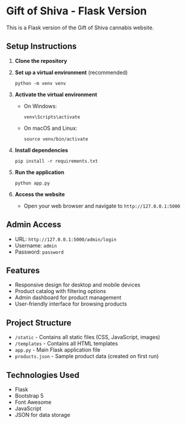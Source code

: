 # Gift of Shiva - Flask Version

This is a Flask version of the Gift of Shiva cannabis website.

## Setup Instructions

1. **Clone the repository**

2. **Set up a virtual environment** (recommended)
   ```
   python -m venv venv
   ```

3. **Activate the virtual environment**
   - On Windows:
     ```
     venv\Scripts\activate
     ```
   - On macOS and Linux:
     ```
     source venv/bin/activate
     ```

4. **Install dependencies**
   ```
   pip install -r requirements.txt
   ```

5. **Run the application**
   ```
   python app.py
   ```

6. **Access the website**
   - Open your web browser and navigate to `http://127.0.0.1:5000`

## Admin Access

- URL: `http://127.0.0.1:5000/admin/login`
- Username: `admin`
- Password: `password`

## Features

- Responsive design for desktop and mobile devices
- Product catalog with filtering options
- Admin dashboard for product management
- User-friendly interface for browsing products

## Project Structure

- `/static` - Contains all static files (CSS, JavaScript, images)
- `/templates` - Contains all HTML templates
- `app.py` - Main Flask application file
- `products.json` - Sample product data (created on first run)

## Technologies Used

- Flask
- Bootstrap 5
- Font Awesome
- JavaScript
- JSON for data storage 